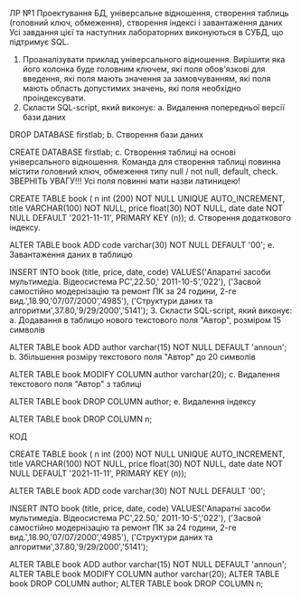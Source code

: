 ЛР №1
Проектування БД, універсальне відношення, створення таблиць (головний ключ, обмеження), створення індексі і завантаження даних
Усі завдання цієї та наступних лабораторних виконуються в СУБД, що підтримує SQL.
1. Проаналізувати приклад універсального відношення. Вирішити яка його колонка буде головним ключем, які поля обов'язкові для введення, які
поля мають значення за замовчуванням, які поля мають область допустимих значень, які поля необхідно проіндексувати.
2. Скласти SQL-script, який виконує:
a. Видалення попередньої версії бази даних 

DROP DATABASE firstlab;
b. Створення бази даних 


CREATE DATABASE firstlab;
c. Створення таблиці на основі універсального відношення. Команда для створення таблиці повинна містити головний ключ, обмеження
типу null / not null, default, check. ЗВЕРНІТЬ УВАГУ!!! Усі поля повинні мати назви латиницею!

CREATE TABLE book (
n int (200) NOT NULL UNIQUE AUTO_INCREMENT,
title VARCHAR(100) NOT NULL,
price float(30) NOT NULL,
date date NOT NULL DEFAULT '2021-11-11',
PRIMARY KEY (n));
d. Створення додаткового індексу.

ALTER TABLE book
ADD code varchar(30) NOT NULL DEFAULT '00';
e. Завантаження даних в таблицю

INSERT INTO book (title, price, date, code)
VALUES('Апаратні засоби мультимедіа. Відеосистема
РС',22.50,' 2011-10-5','022'), 
('Засвой самостійно модернізацію та ремонт
ПК за 24 години, 2-ге вид.',18.90,'07/07/2000','4985'),
('Структури даних та алгоритми',37.80,'9/29/2000','5141');
3. Скласти SQL-script, який виконує:
a. Додавання в таблицю нового текстового поля "Автор", розміром 15 символів

ALTER TABLE book
ADD author varchar(15) NOT NULL DEFAULT 'announ';
b. Збільшення розміру текстового поля "Автор" до 20 символів

ALTER TABLE book
MODIFY COLUMN author varchar(20);
c. Видалення текстового поля "Автор" з таблиці

ALTER TABLE book
DROP COLUMN author;
e. Видалення індексу

ALTER TABLE book
DROP COLUMN n;


КОД


CREATE TABLE book (
n int (200) NOT NULL UNIQUE AUTO_INCREMENT,
title VARCHAR(100) NOT NULL,
price float(30) NOT NULL,
date date NOT NULL DEFAULT '2021-11-11',
PRIMARY KEY (n));

ALTER TABLE book
ADD code varchar(30) NOT NULL DEFAULT '00';

INSERT INTO book (title, price, date, code)
VALUES('Апаратні засоби мультимедіа. Відеосистема
РС',22.50,' 2011-10-5','022'), 
('Засвой самостійно модернізацію та ремонт
ПК за 24 години, 2-ге вид.',18.90,'07/07/2000','4985'),
('Структури даних та алгоритми',37.80,'9/29/2000','5141');

ALTER TABLE book
ADD author varchar(15) NOT NULL DEFAULT 'announ';
ALTER TABLE book
MODIFY COLUMN author varchar(20);
ALTER TABLE book
DROP COLUMN author;
ALTER TABLE book
DROP COLUMN n;
